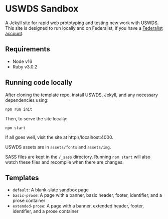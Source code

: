 # USWDS Sandbox
A Jekyll site for rapid web prototyping and testing new work with USWDS. This site is designed to run locally and on Federalist, if you have a [Federalist account](https://federalist.18f.gov).

## Requirements
- Node v16
- Ruby v3.0.2

## Running code locally
After cloning the template repo, install USWDS, Jekyll, and any necessary dependencies using:
```
npm run init
```
Then, to serve the site locally:
```
npm start
```
If all goes well, visit the site at http://localhost:4000.

USWDS assets are in `assets/fonts` and `assets/img`.

SASS files are kept in the `/_sass` directory. Running `npm start` will also watch these files and recompile when there are changes.

## Templates
- `default`: A blank-slate sandbox page
- `basic-prose`: A page with a banner, basic header, footer, identifier, and a prose container 
- `extended-prose`: A page with a banner, extended header, footer, identifier, and a prose container 
